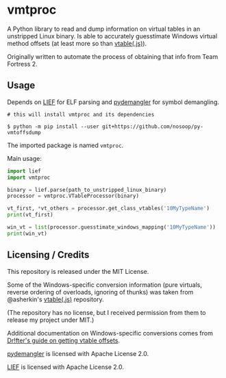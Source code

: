 # vmtproc

A Python library to read and dump information on virtual tables in an unstripped Linux binary.
Is able to accurately guesstimate Windows virtual method offsets (at least more so than
[vtable(.js)][]).

Originally written to automate the process of obtaining that info from Team Fortress 2.

## Usage

Depends on [LIEF][] for ELF parsing and [pydemangler][] for symbol demangling.

```
# this will install vmtproc and its dependencies

$ python -m pip install --user git+https://github.com/nosoop/py-vmtoffsdump
```

The imported package is named `vmtproc`.

Main usage:
```python
import lief
import vmtproc

binary = lief.parse(path_to_unstripped_linux_binary)
processor = vmtproc.VTableProcessor(binary)

vt_first, *vt_others = processor.get_class_vtables('10MyTypeName')
print(vt_first)

win_vt = list(processor.guesstimate_windows_mapping('10MyTypeName'))
print(win_vt)
```

## Licensing / Credits

This repository is released under the MIT License.

Some of the Windows-specific conversion information (pure virtuals, reverse ordering of
overloads, ignoring of thunks) was taken from @asherkin's [vtable(.js)][] repository.

(The repository has no license, but I received permission from them to release my project under
MIT.)

Additional documentation on Windows-specific conversions comes from
[Dr!fter's guide on getting vtable offsets][].

[pydemangler][] is licensed with Apache License 2.0.

[LIEF][] is licensed with Apache License 2.0.

[vtable(.js)]: https://github.com/asherkin/vtable
[Dr!fter's guide on getting vtable offsets]: https://forums.alliedmods.net/showthread.php?t=191171
[pydemangler]: https://github.com/wbenny/pydemangler
[LIEF]: https://github.com/lief-project/LIEF
